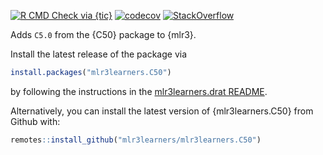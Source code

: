 <!-- badges: start -->
[![R CMD Check via {tic}](https://img.shields.io/github/workflow/status/mlr3learners/mlr3learners.C50/R%20CMD%20Check%20via%20%7Btic%7D?logo=github&label=R%20CMD%20Check%20via%20{tic}&style=flat-square)](https://github.com/mlr3learners/mlr3learners.C50/actions)
[![codecov](https://codecov.io/gh/mlr3learners/mlr3learners.C50/branch/master/graph/badge.svg)](https://codecov.io/gh/mlr3learners/mlr3learners.C50)
[![StackOverflow](https://img.shields.io/badge/stackoverflow-mlr3-orange.svg)](https://stackoverflow.com/questions/tagged/mlr3)
<!-- badges: end -->

Adds `C5.0` from the {C50} package to {mlr3}.

Install the latest release of the package via

```r
install.packages("mlr3learners.C50")
```

by following the instructions in the [mlr3learners.drat README](https://github.com/mlr3learners/mlr3learners.drat).

Alternatively, you can install the latest version of {mlr3learners.C50} from Github with:

```r
remotes::install_github("mlr3learners/mlr3learners.C50")
```
